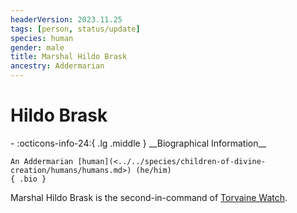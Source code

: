 ```yaml
---
headerVersion: 2023.11.25
tags: [person, status/update]
species: human
gender: male
title: Marshal Hildo Brask
ancestry: Addermarian
---
```

# Hildo Brask
<div class="grid cards ext-narrow-margin ext-one-column" markdown>
- :octicons-info-24:{ .lg .middle } __Biographical Information__

    An Addermarian [human](<../../species/children-of-divine-creation/humans/humans.md>) (he/him)  
    { .bio }

</div>


Marshal Hildo Brask is the second-in-command of [Torvaine Watch](<../../gazetteer/greater-sembara/addermarch/torvaine-watch.md>). 

